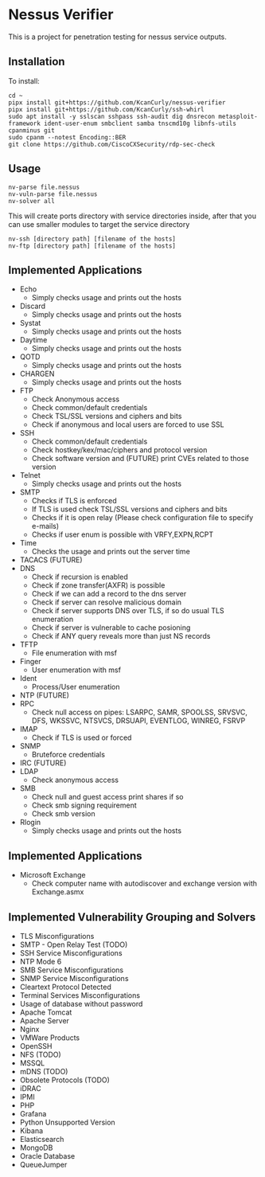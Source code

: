 # Nessus Verifier

This is a project for penetration testing for nessus service outputs.

## Installation

To install:

```
cd ~
pipx install git+https://github.com/KcanCurly/nessus-verifier
pipx install git+https://github.com/KcanCurly/ssh-whirl
sudo apt install -y sslscan sshpass ssh-audit dig dnsrecon metasploit-framework ident-user-enum smbclient samba tnscmd10g libnfs-utils cpanminus git
sudo cpanm --notest Encoding::BER
git clone https://github.com/CiscoCXSecurity/rdp-sec-check
```

## Usage

```
nv-parse file.nessus
nv-vuln-parse file.nessus
nv-solver all
```

This will create ports directory with service directories inside, after that you can use smaller modules to target the service directory

```
nv-ssh [directory path] [filename of the hosts]
nv-ftp [directory path] [filename of the hosts]
```

## Implemented Applications

* Echo
  * Simply checks usage and prints out the hosts
* Discard
  * Simply checks usage and prints out the hosts
* Systat
  * Simply checks usage and prints out the hosts
* Daytime
  * Simply checks usage and prints out the hosts
* QOTD
  * Simply checks usage and prints out the hosts
* CHARGEN
  * Simply checks usage and prints out the hosts
* FTP
  * Check Anonymous access
  * Check common/default credentials
  * Check TSL/SSL versions and ciphers and bits
  * Check if anonymous and local users are forced to use SSL
* SSH
  * Check common/default credentials
  * Check hostkey/kex/mac/ciphers and protocol version
  * Check software version and (FUTURE) print CVEs related to those version
* Telnet
  * Simply checks usage and prints out the hosts
* SMTP
  * Checks if TLS is enforced
  * If TLS is used check TSL/SSL versions and ciphers and bits
  * Checks if it is open relay (Please check configuration file to specify e-mails)
  * Checks if user enum is possible with VRFY,EXPN,RCPT
* Time
  * Checks the usage and prints out the server time
* TACACS (FUTURE)
* DNS
  * Check if recursion is enabled
  * Check if zone transfer(AXFR) is possible
  * Check if we can add a record to the dns server
  * Check if server can resolve malicious domain
  * Check if server supports DNS over TLS, if so do usual TLS enumeration
  * Check if server is vulnerable to cache posioning
  * Check if ANY query reveals more than just NS records
* TFTP
  * File enumeration with msf
* Finger
  * User enumeration with msf
* Ident
  * Process/User enumeration
* NTP (FUTURE)
* RPC
  * Check null access on pipes: LSARPC, SAMR, SPOOLSS, SRVSVC, DFS, WKSSVC, NTSVCS, DRSUAPI, EVENTLOG, WINREG, FSRVP
* IMAP
  * Check if TLS is used or forced
* SNMP
  * Bruteforce credentials
* IRC (FUTURE)
* LDAP
  * Check anonymous access
* SMB
  * Check null and guest access print shares if so
  * Check smb signing requirement
  * Check smb version
* Rlogin
  * Simply checks usage and prints out the hosts

## Implemented Applications

* Microsoft Exchange
  * Check computer name with autodiscover and exchange version with Exchange.asmx

## Implemented Vulnerability Grouping and Solvers

* TLS Misconfigurations
* SMTP - Open Relay Test (TODO)
* SSH Service Misconfigurations
* NTP Mode 6
* SMB Service Misconfigurations
* SNMP Service Misconfigurations
* Cleartext Protocol Detected
* Terminal Services Misconfigurations
* Usage of database without password
* Apache Tomcat
* Apache Server
* Nginx
* VMWare Products
* OpenSSH
* NFS (TODO)
* MSSQL
* mDNS (TODO)
* Obsolete Protocols (TODO)
* iDRAC
* IPMI
* PHP
* Grafana
* Python Unsupported Version
* Kibana
* Elasticsearch
* MongoDB
* Oracle Database
* QueueJumper